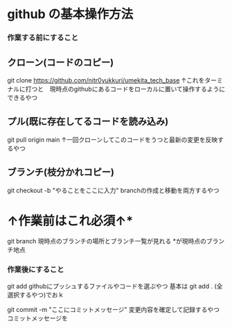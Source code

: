# github の基本操作方法

### 作業する前にすること
## クローン(コードのコピー)
git clone https://github.com/nitr0yukkuri/umekita_tech_base
↑これをターミナルに打つと　現時点のgithubにあるコードをローカルに置いて操作するようにできるやつ
## プル(既に存在してるコードを読み込み)
git pull origin main
↑一回クローンしてこのコードをうつと最新の変更を反映するやつ
## ブランチ(枝分かれコピー)
git checkout -b "やることをここに入力"
branchの作成と移動を両方するやつ
# ******↑作業前はこれ必須↑*******
git branch 
現時点のブランチの場所とブランチ一覧が見れる
*が現時点のブランチ地点
 
### 作業後にすること
git add 
githubにプッシュするファイルやコードを選ぶやつ
基本は git add . (全選択するやつ)でおｋ

git commit -m "ここにコミットメッセージ"
変更内容を確定して記録するやつ
コミットメッセージを

